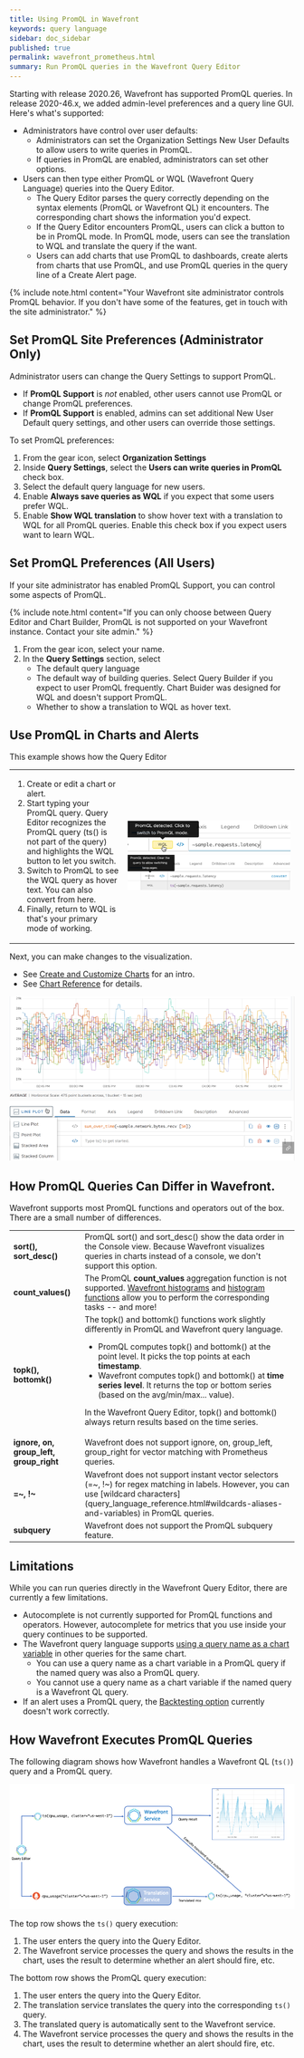```yaml
---
title: Using PromQL in Wavefront
keywords: query language
sidebar: doc_sidebar
published: true
permalink: wavefront_prometheus.html
summary: Run PromQL queries in the Wavefront Query Editor
---
```


Starting with release 2020.26, Wavefront has supported PromQL queries. In release 2020-46.x, we added admin-level preferences and a query line GUI. Here's what's supported:
* Administrators have control over user defaults:
  - Administrators can set the Organization Settings New User Defaults to allow users to write queries in PromQL.
  - If queries in PromQL are enabled, administrators can set other options.
* Users can then type either PromQL or WQL (Wavefront Query Language) queries into the Query Editor.
  - The Query Editor parses the query correctly depending on the syntax elements (PromQL or Wavefront QL) it encounters. The corresponding chart shows the information you'd expect.
  - If the Query Editor encounters PromQL, users can click a button to be in PromQL mode. In PromQL mode, users can see the translation to WQL and translate the query if the want.
  - Users can add charts that use PromQL to dashboards, create alerts from charts that use PromQL, and use PromQL queries in the query line of a Create Alert page.

{% include note.html content="Your Wavefront site administrator controls PromQL behavior. If you don't have some of the features, get in touch with the site administrator." %}

## Set PromQL Site Preferences (Administrator Only)

Administrator users can change the Query Settings to support PromQL.
* If **PromQL Support** is *not* enabled, other users cannot use PromQL or change PromQL preferences.
* If **PromQL Support** is enabled, admins can set additional New User Default query settings, and other users can override those settings.

To set PromQL preferences:

1. From the gear icon, select **Organization Settings**
2. Inside **Query Settings**, select the **Users can write queries in PromQL** check box.
3. Select the default query language for new users.
4. Enable **Always save queries as WQL** if you expect that some users prefer WQL.
5. Enable **Show WQL translation** to show hover text with a translation to WQL for all PromQL queries. Enable this check box if you expect users want to learn WQL.

## Set PromQL Preferences (All Users)

If your site administrator has enabled PromQL Support, you can control some aspects of PromQL.

{% include note.html content="If you can only choose between Query Editor and Chart Builder, PromQL is not supported on your Wavefront instance. Contact your site admin." %}


1. From the gear icon, select your name.
2. In the **Query Settings** section, select
    * The default query language
    * The default way of building queries. Select Query Builder if you expect to user PromQL frequently. Chart Buider was designed for WQL and doesn't support PromQL.
    * Whether to show a translation to WQL as hover text.

## Use PromQL in Charts and Alerts

This example shows how the Query Editor

<table style="width: 100%;">
<tbody>
<tr>
<td width="40%">
<ol><li>Create or edit a chart or alert.</li>
<li>Start typing your PromQL query. Query Editor recognizes the PromQL query (ts() is not part of the query) and highlights the WQL button to let you switch. </li>
<li>Switch to PromQL to see the WQL query as hover text. You can also convert from here.  </li>
<li>Finally, return to WQL is that's your primary mode of working. </li></ol></td>
<td width="60%"><img src="/images/promql_button.png" alt="metric only in query line, WQL is highlighted">
<img src="/images/promql_hover.png" alt="query line in promql, with hover text ">
</td>
</tr>
</tbody>
</table>

Next, you can make changes to the visualization.
  * See [Create and Customize Charts](ui_charts.html) for an intro.
  * See [Chart Reference](ui_chart_reference.html) for details.


![Prometheus query](images/prometheus_sample.png)

## How PromQL Queries Can Differ in Wavefront.

Wavefront supports most PromQL functions and operators out of the box. There are a small number of differences.

<table style="width: 100%;">
<tbody>
<tr>
<td width="25%"><strong>sort(), sort_desc()</strong>
</td>
<td width="75%">PromQL sort() and  sort_desc() show the data order in the Console view. Because Wavefront visualizes queries in charts instead of a console, we don't support this option.
</td></tr>
<tr>
<td width="25%"><strong>count_values()</strong>
</td>
<td width="75%">The PromQL <strong>count_values</strong> aggregation function is not supported. <a href="proxies_histograms.html">Wavefront histograms</a> and <a href="query_language_reference.html#histogram-functions">histogram functions</a> allow you to perform the corresponding tasks -- and more!
</td></tr>
<tr>
<td width="25%"><strong>topk(), bottomk()</strong>
</td>
<td width="75%">The topk() and bottomk() functions work slightly differently in PromQL and Wavefront query language.
<ul>
<li>PromQL computes topk() and bottomk() at the point level. It picks the top points at each <strong>timestamp</strong>.</li>
<li>Wavefront computes topk() and bottomk() at <strong>time series level</strong>. It returns the top or bottom series (based on the avg/min/max... value). </li>
</ul>
<p>In the Wavefront Query Editor, topk() and bottomk() always return results based on the time series. </p>
</td></tr>
<tr>
<td width="25%"><strong>ignore, on, group_left, group_right</strong>
</td>
<td width="75%">Wavefront does not support ignore, on, group_left, group_right for vector matching with Prometheus queries.
</td></tr>
<tr>
<td><strong>=~, !~</strong>
</td>
<td markdown="span">Wavefront does not support instant vector selectors (=~, !~) for regex matching in labels. However, you can use [wildcard characters](query_language_reference.html#wildcards-aliases-and-variables) in PromQL queries.
</td></tr>
<tr>
<td><strong>subquery</strong>
</td>
<td>Wavefront does not support the PromQL subquery feature.
</td></tr>
</tbody>
</table>

## Limitations

While you can run queries directly in the Wavefront Query Editor, there are currently a few limitations.

* Autocomplete is not currently supported for PromQL functions and operators. However, autocomplete for metrics that you use inside your query continues to be supported.
* The Wavefront query language supports [using a query name as a chart variable](query_editor.html#use-chart-variables) in other queries for the same chart.
  - You can use a query name as a chart variable in a PromQL query if the named query was also a PromQL query.
  - You cannot use a query name as a chart variable if the named query is a Wavefront QL query.
* If an alert uses a PromQL query, the [Backtesting option](alerts_manage.html#backtesting) currently doesn't work correctly.

## How Wavefront Executes PromQL Queries

The following diagram shows how Wavefront handles a Wavefront QL (`ts()`) query and a PromQL query.

![Image showing TS and PromQL execution paths, explained in text](images/ts_and_promql.png)

The top row shows the `ts()` query execution:

1. The user enters the query into the Query Editor.
2. The Wavefront service processes the query and shows the results in the chart, uses the result to determine whether an alert should fire, etc.

The bottom row shows the PromQL query execution:
1. The user enters the query into the Query Editor.
2. The translation service translates the query into the corresponding `ts()` query.
3. The translated query is automatically sent to the Wavefront service.
4. The Wavefront service processes the query and shows the results in the chart, uses the result to determine whether an alert should fire, etc.
